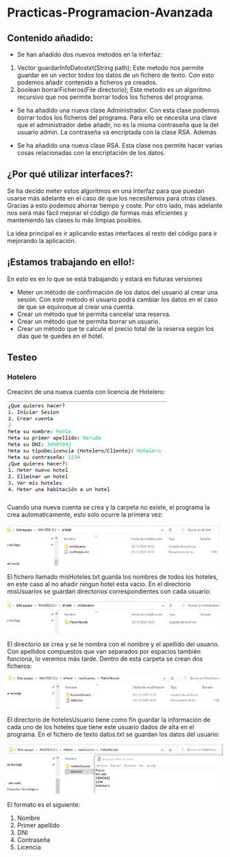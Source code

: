 # Practicas-Programacion-Avanzada

## Contenido añadido:

- Se han añadido dos nuevos metodos en la inferfaz:
1. Vector<String> guardarInfoDatostxt(String path); Este metodo nos permite guardar en un vector todos los datos de un fichero de texto. Con esto podemos añadir contenido a ficheros ya creados.
2. boolean borrarFicheros(File directorio); Este metodo es un algoritmo recursivo que nos permite borrar todos los ficheros del programa.
  
- Se ha añadido una nueva clase Administrador. Con esta clase podemos borrar todos los ficheros del programa. Para ello se necesita una clave que el administrador debe añadir, no es la misma contraseña que la del usuario admin. La contraseña va encriptada con la clase RSA. Además 

- Se ha añadido una nueva clase RSA. Esta clase nos permite hacer varias cosas relacionadas con la encriptación de los datos.



## ¿Por qué utilizar interfaces?:

  Se ha decido meter estos algoritmos en una interfaz para que puedan usarse más adelante en el caso de que los necesitemos para otras clases. Gracias a esto podemos ahorrar tiempo y coste.
  Por otro lado, más adelante nos será más fácil mejorar el código de formas más eficientes y manteniendo las clases lo más limpias posibles.
  
  La idea principal es ir aplicando estas interfaces al resto del código para ir mejorando la aplicación.
  
## ¡Estamos trabajando en ello!:

En esto es en lo que se está trabajando y estará en futuras versiones

- Meter un método de confirmación de los datos del usuario al crear una sesión. Con este metodo el usuario podrá cambiar los datos en el caso de que se equivoque al crear una cuenta.
- Crear un método que te permita cancelar una reserva.
- Crear un método que te permita borrar un usuario.
- Crear un método que te calcule el precio total de la reserva según los dias que te quedes en el hotel.

## Testeo
### Hotelero
Creacion de una nueva cuenta con licencia de Hotelero:

![](Assets/CrearCuentaHotelero.png)

Cuando una nueva cuenta se crea y la carpeta no existe, el programa la crea automaticamente, esto solo ocurre la primera vez:

![](Assets/CreacionCarpetaGeneral.png)

El fichero llamado misHoteles.txt guarda los nombres de todos los hoteles, en este caso al no añadir ningun hotel esta vacio.
En el directorio misUsuarios se guardan directorios correspondientes con cada usuario:

![](Assets/CreacionDeCarpetaUsuarioHotelero.png)

El directorio se crea y se le nombra con el nombre y el apellido del usuario. Con apellidos compuestos que van separados por espacios también funciona, lo veremos más tarde.
Dentro de esta carpeta se crean dos ficheros:

![](Assets/InteriorCarpetaUsuarioHotelero.png)

El directorio de hotelesUsuario tiene como fin guardar la información de cada uno de los hoteles que tiene este usuario dados de alta en el programa.
En el fichero de texto datos.txt se guardan los datos del usuario:

![](Assets/InteriorDeDatosTxt.png)

El formato es el siguiente:
 1. Nombre
 2. Primer apellido
 3. DNI
 4. Contraseña
 5. Licencia

